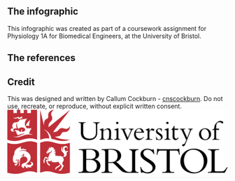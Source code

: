 ## The infographic

This infographic was created as part of a coursework assignment for Physiology 1A for Biomedical Engineers, at the University of Bristol.
## The references





## Credit
This was designed and written by Callum Cockburn - [cnscockburn](https://github.com/cnscockburn).
Do not use, recreate, or reproduce, without explicit written consent.
![University of Bristol logo](https://github.com/cnscockburn/ECGInfographic/blob/main/university-of-bristol-logo-png-transparent.png)
